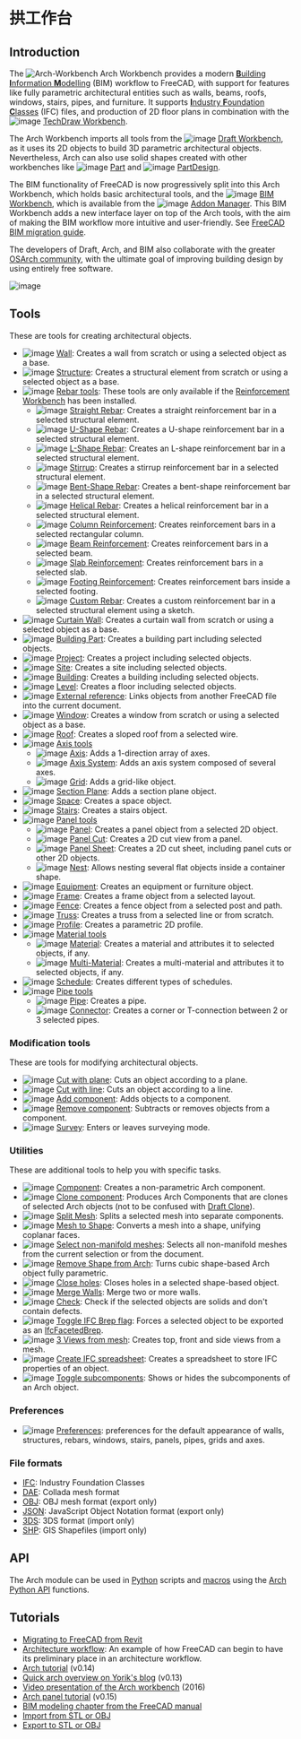 # 拱工作台

## Introduction

The ![Arch-Workbench](https://github.com/FreeCAD/FreeCAD-documentation-docusaurus/assets/100439627/4c866953-d6f1-487d-9adf-b0686f135acf) Arch Workbench provides a modern [**B**uilding **I**nformation **M**odelling](http://en.wikipedia.org/wiki/Building_Information_Modeling) (BIM) workflow to FreeCAD, with support for features like fully parametric architectural entities such as walls, beams, roofs, windows, stairs, pipes, and furniture. It supports [**I**ndustry **F**oundation **C**lasses](https://github.com/FreeCAD/FreeCAD-documentation-docusaurus/blob/main/src/pages/workbenches/arch-ifc.md) (IFC) files, and production of 2D floor plans in combination with the ![image](https://github.com/FreeCAD/FreeCAD-documentation-docusaurus/assets/100439627/44a4ccdf-bee2-455e-88c0-b07d8514e1b4)
[TechDraw Workbench](docs\workbenches\techdraw.md).

The Arch Workbench imports all tools from the ![image](https://github.com/FreeCAD/FreeCAD-documentation-docusaurus/assets/100439627/ff077e19-016d-4c8e-bd3a-2b4e1acc355a) [Draft Workbench](docs\workbenches\draft.md), as it uses its 2D objects to build 3D parametric architectural objects. Nevertheless, Arch can also use solid shapes created with other workbenches like ![image](https://github.com/FreeCAD/FreeCAD-documentation-docusaurus/assets/100439627/028a5b15-4e61-4a62-aeb5-7585d1f06cbe)
[Part](docs\workbenches\part.md) and ![image](https://github.com/FreeCAD/FreeCAD-documentation-docusaurus/assets/100439627/56be3f73-55b1-4edb-aeba-1cbb6e72b157) [PartDesign](docs\workbenches\part-design.md).

The BIM functionality of FreeCAD is now progressively split into this Arch Workbench, which holds basic architectural tools, and the ![image](https://github.com/FreeCAD/FreeCAD-documentation-docusaurus/assets/100439627/b6c3b0bc-e1e2-434d-9a29-db571b8e3b40) [BIM Workbench](https://wiki.freecad.org/BIM_Workbench), which is available from the ![image](https://github.com/FreeCAD/FreeCAD-documentation-docusaurus/assets/100439627/c547761c-5283-4fcf-8e87-3bdb84912e52) [Addon Manager](https://github.com/FreeCAD/FreeCAD-documentation-docusaurus/blob/main/src/pages/std-addonMgr.md). This BIM Workbench adds a new interface layer on top of the Arch tools, with the aim of making the BIM workflow more intuitive and user-friendly. See [FreeCAD BIM migration guide](https://yorik.uncreated.net/blog/2020-010-freecad-bim-guide).

The developers of Draft, Arch, and BIM also collaborate with the greater [OSArch community](https://osarch.org/), with the ultimate goal of improving building design by using entirely free software.

![image](https://github.com/FreeCAD/FreeCAD-documentation-docusaurus/assets/100439627/49d6512a-4ec0-4141-9a4f-3497641de6bc)

## Tools

These are tools for creating architectural objects.

- ![image](https://github.com/FreeCAD/FreeCAD-documentation-docusaurus/assets/100439627/ba323bb1-ea1f-4b29-b67b-4491aa4b7444) [Wall](https://wiki.freecad.org/Arch_Wall): Creates a wall from scratch or using a selected object as a base.
- ![image](https://github.com/FreeCAD/FreeCAD-documentation-docusaurus/assets/100439627/85e212c6-2a8e-4f6d-a469-60cfcdc5126a) [Structure](https://wiki.freecad.org/Arch_Structure): Creates a structural element from scratch or using a selected object as a base.
- ![image](https://github.com/FreeCAD/FreeCAD-documentation-docusaurus/assets/100439627/3a422b82-e941-43a1-a39f-d74fe267e60b) [Rebar tools](https://wiki.freecad.org/Arch_CompRebarStraight): These tools are only available if the [Reinforcement Workbench](https://wiki.freecad.org/Reinforcement_Workbench) has been installed.
  - ![image](https://github.com/FreeCAD/FreeCAD-documentation-docusaurus/assets/100439627/a5bd2f2f-ef90-44c7-88b4-a14fe67f5411) [Straight Rebar](https://wiki.freecad.org/Arch_Rebar_Straight): Creates a straight reinforcement bar in a selected structural element.
  - ![image](https://github.com/FreeCAD/FreeCAD-documentation-docusaurus/assets/100439627/f1e931ee-9e86-4e44-a873-8b5080ebe12d) [U-Shape Rebar](https://wiki.freecad.org/Arch_Rebar_UShape): Creates a U-shape reinforcement bar in a selected structural element.
  - ![image](https://github.com/FreeCAD/FreeCAD-documentation-docusaurus/assets/100439627/3f3414a8-3c3a-4a85-89ea-d7deef8d9bac) [L-Shape Rebar](https://wiki.freecad.org/Arch_Rebar_LShape): Creates an L-shape reinforcement bar in a selected structural element.
  - ![image](https://github.com/FreeCAD/FreeCAD-documentation-docusaurus/assets/100439627/b2e9a9df-99bc-4ca8-baf4-014fd73b0f55) [Stirrup](https://wiki.freecad.org/Arch_Rebar_Stirrup): Creates a stirrup reinforcement bar in a selected structural element.
  - ![image](https://github.com/FreeCAD/FreeCAD-documentation-docusaurus/assets/100439627/8fa0b0f9-87c4-4e2e-9551-3bc75476e137) [Bent-Shape Rebar](https://wiki.freecad.org/Arch_Rebar_BentShape): Creates a bent-shape reinforcement bar in a selected structural element.
  - ![image](https://github.com/FreeCAD/FreeCAD-documentation-docusaurus/assets/100439627/9b51f41c-9baa-43e3-af16-575d8ce81e6a) [Helical Rebar](https://wiki.freecad.org/Arch_Rebar_Helical): Creates a helical reinforcement bar in a selected structural element.
  - ![image](https://github.com/FreeCAD/FreeCAD-documentation-docusaurus/assets/100439627/032cc31b-71c3-49fb-8115-241475e6dbff) [Column Reinforcement](https://wiki.freecad.org/Arch_Rebar_ColumnReinforcement): Creates reinforcement bars in a selected rectangular column.
  - ![image](https://github.com/FreeCAD/FreeCAD-documentation-docusaurus/assets/100439627/03e7c0eb-6cbf-4534-b271-c7badb6769f5) [Beam Reinforcement](https://wiki.freecad.org/Arch_Rebar_BeamReinforcement): Creates reinforcement bars in a selected beam.
  - ![image](https://github.com/FreeCAD/FreeCAD-documentation-docusaurus/assets/100439627/53ae1981-3386-4f2a-9321-a18e6609e894) [Slab Reinforcement](https://wiki.freecad.org/Arch_Rebar_Slab_Reinforcement): Creates reinforcement bars in a selected slab.
  - ![image](https://github.com/FreeCAD/FreeCAD-documentation-docusaurus/assets/100439627/e6be62de-06cd-4879-967f-c60f75bc9681) [Footing Reinforcement](https://wiki.freecad.org/Arch_Rebar_Footing_Reinforcement): Creates reinforcement bars inside a selected footing.
  - ![image](https://github.com/FreeCAD/FreeCAD-documentation-docusaurus/assets/100439627/6f808878-7418-4902-80eb-82b1b35f1a8b) [Custom Rebar](https://wiki.freecad.org/Arch_Rebar): Creates a custom reinforcement bar in a selected structural element using a sketch.
- ![image](https://github.com/FreeCAD/FreeCAD-documentation-docusaurus/assets/100439627/597e506c-a3d7-4725-8f04-e1e352fe29d8) [Curtain Wall](https://wiki.freecad.org/Arch_CurtainWall): Creates a curtain wall from scratch or using a selected object as a base.
- ![image](https://github.com/FreeCAD/FreeCAD-documentation-docusaurus/assets/100439627/a8dab72e-ec59-485c-b181-19480a3aea33) [Building Part](https://wiki.freecad.org/Arch_BuildingPart): Creates a building part including selected objects.
- ![image](https://github.com/FreeCAD/FreeCAD-documentation-docusaurus/assets/100439627/efc96ab3-9e46-44d6-aa39-2d73b0502f8e) [Project](https://wiki.freecad.org/Arch_Project): Creates a project including selected objects.
- ![image](https://github.com/FreeCAD/FreeCAD-documentation-docusaurus/assets/100439627/a19687e4-e3f8-4e38-9501-05f43865a898) [Site](https://wiki.freecad.org/Arch_Site): Creates a site including selected objects.
- ![image](https://github.com/FreeCAD/FreeCAD-documentation-docusaurus/assets/100439627/9a30d863-e0fc-4085-9d91-af163b7f5406) [Building](https://wiki.freecad.org/Arch_Building): Creates a building including selected objects.
- ![image](https://github.com/FreeCAD/FreeCAD-documentation-docusaurus/assets/100439627/a2fd9dfd-7fdf-4b20-801f-78c7e6adebaa) [Level](https://wiki.freecad.org/Arch_Floor): Creates a floor including selected objects.
- ![image](https://github.com/FreeCAD/FreeCAD-documentation-docusaurus/assets/100439627/952544af-e7b0-4be1-9025-cfd62ef76ad8) [External reference](https://wiki.freecad.org/Arch_Reference): Links objects from another FreeCAD file into the current document.
- ![image](https://github.com/FreeCAD/FreeCAD-documentation-docusaurus/assets/100439627/9a463af1-741c-4dad-a30d-c31170f65d67) [Window](https://wiki.freecad.org/Arch_Window): Creates a window from scratch or using a selected object as a base.
- ![image](https://github.com/FreeCAD/FreeCAD-documentation-docusaurus/assets/100439627/414e1a96-0bfb-4431-b79b-c2aa5ed3e382) [Roof](https://wiki.freecad.org/Arch_Roof): Creates a sloped roof from a selected wire.
- ![image](https://github.com/FreeCAD/FreeCAD-documentation-docusaurus/assets/100439627/fe05dc43-d283-4089-b661-02573b78a0f3) [Axis tools](https://wiki.freecad.org/Arch_CompAxis)
  - ![image](https://github.com/FreeCAD/FreeCAD-documentation-docusaurus/assets/100439627/ed535cd9-394d-450e-bc40-d29735b916c7) [Axis](https://wiki.freecad.org/Arch_Axis): Adds a 1-direction array of axes.
  - ![image](https://github.com/FreeCAD/FreeCAD-documentation-docusaurus/assets/100439627/e2dc2d2e-8eac-4836-8b75-3b3bb0cf7755) [Axis System](https://wiki.freecad.org/Arch_AxisSystem): Adds an axis system composed of several axes.
  - ![image](https://github.com/FreeCAD/FreeCAD-documentation-docusaurus/assets/100439627/e875d21e-b63e-4d4c-8e4f-999448af4c0f) [Grid](https://wiki.freecad.org/Arch_Grid): Adds a grid-like object.
- ![image](https://github.com/FreeCAD/FreeCAD-documentation-docusaurus/assets/100439627/85cf2f86-e811-4959-a82d-eeb2f9fa27c9) [Section Plane](https://wiki.freecad.org/Arch_SectionPlane): Adds a section plane object.
- ![image](https://github.com/FreeCAD/FreeCAD-documentation-docusaurus/assets/100439627/c2c43f33-066e-47c2-a2e6-b16b589fb794) [Space](https://wiki.freecad.org/Arch_Space): Creates a space object.
- ![image](https://github.com/FreeCAD/FreeCAD-documentation-docusaurus/assets/100439627/41ca93e9-30e3-46c1-b04e-8725fa7a4280) [Stairs](https://wiki.freecad.org/Arch_Stairs): Creates a stairs object.
- ![image](https://github.com/FreeCAD/FreeCAD-documentation-docusaurus/assets/100439627/f7de9cd7-2cc5-49a2-ba4d-d9226ca1e533) [Panel tools](https://wiki.freecad.org/Arch_CompPanel)
  - ![image](https://github.com/FreeCAD/FreeCAD-documentation-docusaurus/assets/100439627/2d19afe9-c2de-4c63-974f-467b337aacba) [Panel](https://wiki.freecad.org/Arch_Panel): Creates a panel object from a selected 2D object.
  - ![image](https://github.com/FreeCAD/FreeCAD-documentation-docusaurus/assets/100439627/ab436758-67d6-4252-bcf7-aba2789e1a72) [Panel Cut](https://wiki.freecad.org/Arch_Panel_Cut): Creates a 2D cut view from a panel.
  - ![image](https://github.com/FreeCAD/FreeCAD-documentation-docusaurus/assets/100439627/6b5bbac7-8259-41ec-b777-f6d35ac90921) [Panel Sheet](https://wiki.freecad.org/Arch_Panel_Sheet): Creates a 2D cut sheet, including panel cuts or other 2D objects.
  - ![image](https://github.com/FreeCAD/FreeCAD-documentation-docusaurus/assets/100439627/4127b249-dc2b-4c45-bdf4-166bc1d4718c) [Nest](https://wiki.freecad.org/Arch_Nest): Allows nesting several flat objects inside a container shape.
- ![image](https://github.com/FreeCAD/FreeCAD-documentation-docusaurus/assets/100439627/b52c8c3f-a252-4e81-bccc-a53f7311b6ac) [Equipment](https://wiki.freecad.org/Arch_Equipment): Creates an equipment or furniture object.
- ![image](https://github.com/FreeCAD/FreeCAD-documentation-docusaurus/assets/100439627/beb9ecf4-f8f7-49b2-a77d-fc712e538445) [Frame](https://wiki.freecad.org/Arch_Frame): Creates a frame object from a selected layout.
- ![image](https://github.com/FreeCAD/FreeCAD-documentation-docusaurus/assets/100439627/923652dd-bd1c-4afc-af49-df4375e50e6e) [Fence](https://wiki.freecad.org/Arch_Fence): Creates a fence object from a selected post and path.
- ![image](https://github.com/FreeCAD/FreeCAD-documentation-docusaurus/assets/100439627/687689e0-09f3-477d-96c3-93124435bd9b) [Truss](https://wiki.freecad.org/Arch_Truss): Creates a truss from a selected line or from scratch.
- ![image](https://github.com/FreeCAD/FreeCAD-documentation-docusaurus/assets/100439627/12a785a4-5dcb-4968-bb91-90b72674fcf7) [Profile](https://wiki.freecad.org/Arch_Profile): Creates a parametric 2D profile.
- ![image](https://github.com/FreeCAD/FreeCAD-documentation-docusaurus/assets/100439627/9adefc62-a022-457c-ac92-5ac4a466bb50) [Material tools](https://wiki.freecad.org/Arch_CompSetMaterial)
  - ![image](https://github.com/FreeCAD/FreeCAD-documentation-docusaurus/assets/100439627/3d07ff7d-a85b-4b40-8c5a-f77ba1b85b25) [Material](https://wiki.freecad.org/Arch_SetMaterial): Creates a material and attributes it to selected objects, if any.
  - ![image](https://github.com/FreeCAD/FreeCAD-documentation-docusaurus/assets/100439627/343230c0-9a3a-4d6c-8bc8-b13787dfed64) [Multi-Material](https://wiki.freecad.org/Arch_MultiMaterial): Creates a multi-material and attributes it to selected objects, if any.
- ![image](https://github.com/FreeCAD/FreeCAD-documentation-docusaurus/assets/100439627/ef2ec9bd-b09d-4246-acc4-9174d0360794) [Schedule](https://wiki.freecad.org/Arch_Schedule): Creates different types of schedules.
- ![image](https://github.com/FreeCAD/FreeCAD-documentation-docusaurus/assets/100439627/cf1dfae3-673b-4722-a81a-29b016bb6d31) [Pipe tools](https://wiki.freecad.org/Arch_CompPipe)
  - ![image](https://github.com/FreeCAD/FreeCAD-documentation-docusaurus/assets/100439627/c5095881-fd60-4a43-ac0e-045e38423628) [Pipe](https://wiki.freecad.org/Arch_Pipe): Creates a pipe.
  - ![image](https://github.com/FreeCAD/FreeCAD-documentation-docusaurus/assets/100439627/b46c8b14-93cc-4d09-986c-51c98f67f72d) [Connector](https://wiki.freecad.org/Arch_PipeConnector): Creates a corner or T-connection between 2 or 3 selected pipes.

### Modification tools

These are tools for modifying architectural objects.

- ![image](https://github.com/FreeCAD/FreeCAD-documentation-docusaurus/assets/100439627/1ef623ef-31da-4f8c-b0eb-c9ea0c58e887) [Cut with plane](https://wiki.freecad.org/Arch_CutPlane): Cuts an object according to a plane.
- ![image](https://github.com/FreeCAD/FreeCAD-documentation-docusaurus/assets/100439627/8be77f60-f71b-4733-a783-21fe26b72e51) [Cut with line](https://wiki.freecad.org/Arch_CutLine): Cuts an object according to a line.
- ![image](https://github.com/FreeCAD/FreeCAD-documentation-docusaurus/assets/100439627/c0bc4071-c2ae-477c-8031-7d7583e80854) [Add component](https://wiki.freecad.org/Arch_Add): Adds objects to a component.
- ![image](https://github.com/FreeCAD/FreeCAD-documentation-docusaurus/assets/100439627/d636d9ff-9fba-4284-8f80-d62c2e125625) [Remove component](https://wiki.freecad.org/Arch_Remove): Subtracts or removes objects from a component.
- ![image](https://github.com/FreeCAD/FreeCAD-documentation-docusaurus/assets/100439627/05126f81-e9a9-4f36-937e-7bb21e679bb1) [Survey](https://wiki.freecad.org/Arch_Survey): Enters or leaves surveying mode.

### Utilities

These are additional tools to help you with specific tasks.

- ![image](https://github.com/FreeCAD/FreeCAD-documentation-docusaurus/assets/100439627/d368b3f5-63f6-47ac-9ed8-747ab276654c) [Component](https://wiki.freecad.org/Arch_Component): Creates a non-parametric Arch component.
- ![image](https://github.com/FreeCAD/FreeCAD-documentation-docusaurus/assets/100439627/8ac9cfd6-5b6b-450c-aa9c-3cb3132ac3ee) [Clone component](https://wiki.freecad.org/Arch_CloneComponent): Produces Arch Components that are clones of selected Arch objects (not to be confused with [Draft Clone](https://wiki.freecad.org/Draft_Clone)).
- ![image](https://github.com/FreeCAD/FreeCAD-documentation-docusaurus/assets/100439627/85e4d866-5a2d-4adf-9ec8-f13c50ebb253) [Split Mesh](https://wiki.freecad.org/Arch_SplitMesh): Splits a selected mesh into separate components.
- ![image](https://github.com/FreeCAD/FreeCAD-documentation-docusaurus/assets/100439627/1fc1bb06-e03d-4413-8a7f-ed82ed2bc186) [Mesh to Shape](https://wiki.freecad.org/Arch_MeshToShape): Converts a mesh into a shape, unifying coplanar faces.
- ![image](https://github.com/FreeCAD/FreeCAD-documentation-docusaurus/assets/100439627/5ea41fc3-fe0d-45be-9588-90c9b99bd322) [Select non-manifold meshes](https://wiki.freecad.org/Arch_SelectNonSolidMeshes): Selects all non-manifold meshes from the current selection or from the document.
- ![image](https://github.com/FreeCAD/FreeCAD-documentation-docusaurus/assets/100439627/9b572e4c-27c6-42e3-850b-0afed12840eb) [Remove Shape from Arch](https://wiki.freecad.org/Arch_RemoveShape): Turns cubic shape-based Arch object fully parametric.
- ![image](https://github.com/FreeCAD/FreeCAD-documentation-docusaurus/assets/100439627/b9bd4628-ef96-404e-8075-f6cbb6a5c791) [Close holes](https://wiki.freecad.org/Arch_CloseHoles): Closes holes in a selected shape-based object.
- ![image](https://github.com/FreeCAD/FreeCAD-documentation-docusaurus/assets/100439627/9329ab6d-b310-45be-96b0-e59a06d868c9) [Merge Walls](https://wiki.freecad.org/Arch_MergeWalls): Merge two or more walls.
- ![image](https://github.com/FreeCAD/FreeCAD-documentation-docusaurus/assets/100439627/a21e5526-7fc5-41ae-b423-663eba792510) [Check](https://wiki.freecad.org/Arch_Check): Check if the selected objects are solids and don't contain defects.
- ![image](https://github.com/FreeCAD/FreeCAD-documentation-docusaurus/assets/100439627/742754b8-03ce-4488-8988-d8bfe5d7b45d) [Toggle IFC Brep flag](https://wiki.freecad.org/Arch_ToggleIfcBrepFlag): Forces a selected object to be exported as an [IfcFacetedBrep](http://www.buildingsmart-tech.org/ifc/IFC4/final/html/schema/ifcgeometricmodelresource/lexical/ifcfacetedbrep.htm).
- ![image](https://github.com/FreeCAD/FreeCAD-documentation-docusaurus/assets/100439627/95231af1-b0e0-4255-b313-282a7bb3d3e2) [3 Views from mesh](https://wiki.freecad.org/Arch_3Views): Creates top, front and side views from a mesh.
- ![image](https://github.com/FreeCAD/FreeCAD-documentation-docusaurus/assets/100439627/3960a841-5886-4cf6-9d7c-658d40dac631) [Create IFC spreadsheet](https://wiki.freecad.org/Arch_IfcSpreadsheet): Creates a spreadsheet to store IFC properties of an object.
- ![image](https://github.com/FreeCAD/FreeCAD-documentation-docusaurus/assets/100439627/f81df809-d1cd-4cf9-8947-65b2bf64cbcc) [Toggle subcomponents](https://wiki.freecad.org/Arch_ToggleSubs): Shows or hides the subcomponents of an Arch object.

### Preferences

- ![image](https://github.com/FreeCAD/FreeCAD-documentation-docusaurus/assets/100439627/37cbd046-c8f8-4093-880a-61d14a9dd48e) [Preferences](https://wiki.freecad.org/Arch_Preferences): preferences for the default appearance of walls, structures, rebars, windows, stairs, panels, pipes, grids and axes.

### File formats

- [IFC](https://wiki.freecad.org/Arch_IFC): Industry Foundation Classes
- [DAE](https://wiki.freecad.org/Arch_DAE): Collada mesh format
- [OBJ](https://wiki.freecad.org/Arch_OBJ): OBJ mesh format (export only)
- [JSON](https://wiki.freecad.org/Arch_JSON): JavaScript Object Notation format (export only)
- [3DS](https://wiki.freecad.org/Arch_3DS): 3DS format (import only)
- [SHP](https://wiki.freecad.org/Arch_SHP): GIS Shapefiles (import only)

## API

The Arch module can be used in [Python](https://wiki.freecad.org/Python) scripts and [macros](docs\python-scripting\macros.md) using the [Arch Python API](https://wiki.freecad.org/Macros) functions.

## Tutorials

- [Migrating to FreeCAD from Revit](https://wiki.freecad.org/Migrating_to_FreeCAD_from_Revit)
- [Architecture workflow](http://yorik.uncreated.net/guestblog.php?tag=freecad): An example of how FreeCAD can begin to have its preliminary place in an architecture workflow.
- [Arch tutorial](https://wiki.freecad.org/Arch_tutorial) (v0.14)
- [Quick arch overview on Yorik's blog](http://yorik.uncreated.net/guestblog.php?2012=180) (v0.13)
- [Video presentation of the Arch workbench](https://www.youtube.com/watch?v=lTDOeHapv_E) (2016)
- [Arch panel tutorial](https://wiki.freecad.org/Arch_panel_tutorial) (v0.15)
- [BIM modeling chapter from the FreeCAD manual](https://wiki.freecad.org/Manual:BIM_modeling)
- [Import from STL or OBJ](https://wiki.freecad.org/Import_from_STL_or_OBJ)
- [Export to STL or OBJ](https://wiki.freecad.org/Export_to_STL_or_OBJ)
